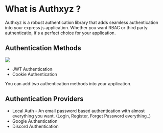 # What is Authxyz ?

Authxyz is a robust authentication library that adds seamless authentication into your express js application. Whether you want RBAC or third party authenticatio, it's a perfect choice for your application.

## Authentication Methods

![](/static/media/auth-options.png)

- JWT Authentication
- Cookie Authentication

You can add two authentication methods into your application.

## Authentication Providers

- Local Auth - An email password based authentication with almost everything you want. (Login, Register, Forget Password everything..)
- Google Authentication
- Discord Authentication


